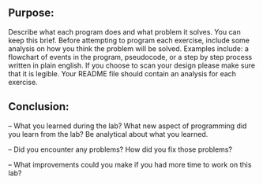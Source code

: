 ## Purpose: 
Describe what each program does and what problem it solves. You can keep
this brief. Before attempting to program each exercise, include some analysis on how you
think the problem will be solved. Examples include: a flowchart of events in the program,
pseudocode, or a step by step process written in plain english. If you choose to scan your
design please make sure that it is legible. Your README file should contain an analysis
for each exercise.

## Conclusion:
– What you learned during the lab? What new aspect of programming did you learn
from the lab? Be analytical about what you learned.

– Did you encounter any problems? How did you fix those problems?

– What improvements could you make if you had more time to work on this lab?